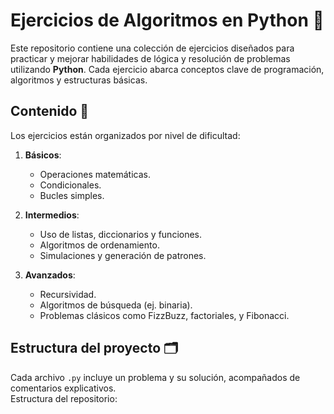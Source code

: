 # Ejercicios de Algoritmos en Python 🐍

Este repositorio contiene una colección de ejercicios diseñados para practicar y mejorar habilidades de lógica y resolución de problemas utilizando **Python**. Cada ejercicio abarca conceptos clave de programación, algoritmos y estructuras básicas.

## Contenido 📂

Los ejercicios están organizados por nivel de dificultad:

1. **Básicos**:
   - Operaciones matemáticas.
   - Condicionales.
   - Bucles simples.

2. **Intermedios**:
   - Uso de listas, diccionarios y funciones.
   - Algoritmos de ordenamiento.
   - Simulaciones y generación de patrones.

3. **Avanzados**:
   - Recursividad.
   - Algoritmos de búsqueda (ej. binaria).
   - Problemas clásicos como FizzBuzz, factoriales, y Fibonacci.

## Estructura del proyecto 🗂️

Cada archivo `.py` incluye un problema y su solución, acompañados de comentarios explicativos.  
Estructura del repositorio: